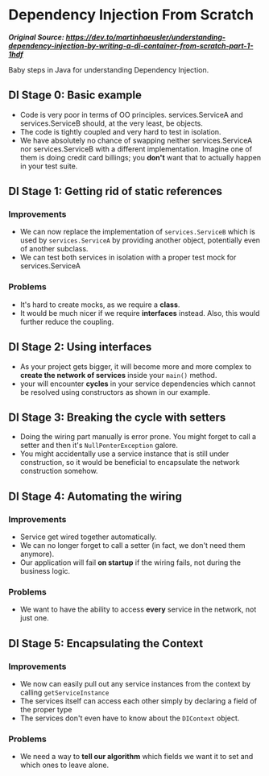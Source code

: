 # Dependency Injection From Scratch

___Original Source: https://dev.to/martinhaeusler/understanding-dependency-injection-by-writing-a-di-container-from-scratch-part-1-1hdf___ 

Baby steps in Java for understanding Dependency Injection.

## DI Stage 0: Basic example

* Code is very poor in terms of OO principles. services.ServiceA and services.ServiceB should, at the very least, be
objects.
* The code is tightly coupled and very hard to test in isolation.
* We have absolutely no chance of swapping neither services.ServiceA nor services.ServiceB with a different
implementation. Imagine one of them is doing credit card billings; you **don't** want that to actually happen in your 
test suite.
  
## DI Stage 1: Getting rid of static references

### Improvements

* We can now replace the implementation of `services.ServiceB` which is used by `services.ServiceA` by providing another 
object, potentially even of another subclass.
* We can test both services in isolation with a proper test mock for services.ServiceA

### Problems

* It's hard to create mocks, as we require a __class__.
* It would be much nicer if we require __interfaces__ instead. Also, this would further reduce the coupling.

## DI Stage 2: Using interfaces

* As your project gets bigger, it will become more and more complex to __create the network of services__ inside your
`main()` method.
* your will encounter __cycles__ in your service dependencies which cannot be resolved using constructors as shown in
our example.
  
## DI Stage 3: Breaking the cycle with setters

* Doing the wiring part manually is error prone. You might forget to call a setter and then it's `NullPonterException`
galore.
* You might accidentally use a service instance that is still under construction, so it would be beneficial to
encapsulate the network construction somehow.
  
## DI Stage 4: Automating the wiring

### Improvements

* Service get wired together automatically.
* We can no longer forget to call a setter (in fact, we don't need them anymore).
* Our application will fail __on startup__ if the wiring fails, not during the business logic.

### Problems

* We want to have the ability to access __every__ service in the network, not just one.

## DI Stage 5: Encapsulating the Context

### Improvements

* We now can easily pull out any service instances from the context by calling `getServiceInstance`
* The services itself can access each other simply by declaring a field of the proper type
* The services don't even have to know about the `DIContext` object.

### Problems

* We need a way to __tell our algorithm__ which fields we want it to set and which ones to leave alone.  
  
